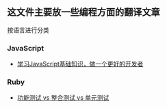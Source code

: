 ## 这文件主要放一些编程方面的翻译文章
按语言进行分类

### JavaScript
- [学习JavaScript基础知识，做一个更好的开发者](https://github.com/cwy007/articles/blob/master/javascript/js_fundamentals.md)

### Ruby
- [功能测试 vs 整合测试 vs 单元测试]()
